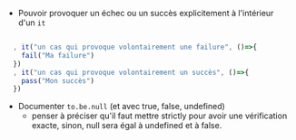 * Pouvoir provoquer un échec ou un succès explicitement à l'intérieur d'un `it`

```js

  , it("un cas qui provoque volontairement une failure", ()=>{
    fail("Ma failure")
  })
  , it("un cas qui provoque volontairement un succès", ()=>{
    pass("Mon succès")
  })

```

* Documenter `to.be.null` (et avec true, false, undefined)
  * penser à préciser qu'il faut mettre strictly pour avoir une vérification exacte, sinon, null sera égal à undefined et à false.

